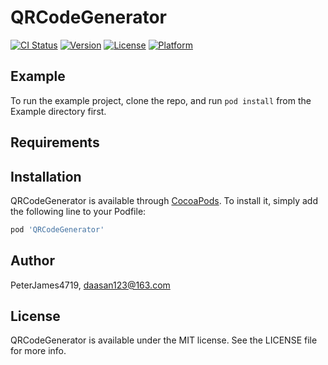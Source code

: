 # QRCodeGenerator

[![CI Status](https://img.shields.io/travis/PeterJames4719/QRCodeGenerator.svg?style=flat)](https://travis-ci.org/PeterJames4719/QRCodeGenerator)
[![Version](https://img.shields.io/cocoapods/v/QRCodeGenerator.svg?style=flat)](https://cocoapods.org/pods/QRCodeGenerator)
[![License](https://img.shields.io/cocoapods/l/QRCodeGenerator.svg?style=flat)](https://cocoapods.org/pods/QRCodeGenerator)
[![Platform](https://img.shields.io/cocoapods/p/QRCodeGenerator.svg?style=flat)](https://cocoapods.org/pods/QRCodeGenerator)

## Example

To run the example project, clone the repo, and run `pod install` from the Example directory first.

## Requirements

## Installation

QRCodeGenerator is available through [CocoaPods](https://cocoapods.org). To install
it, simply add the following line to your Podfile:

```ruby
pod 'QRCodeGenerator'
```

## Author

PeterJames4719, daasan123@163.com

## License

QRCodeGenerator is available under the MIT license. See the LICENSE file for more info.
